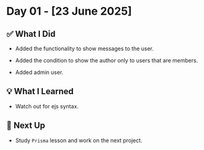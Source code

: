 # Day 01 - [23 June 2025]

## ✅ What I Did
- Added the functionality to show  messages to the user.

- Added the condition to  show the author only to users that are members.

- Added admin user.

## 💡 What I Learned
- Watch out for ejs syntax.

## 🔧 Next Up
- Study `Prisma` lesson and work on the next project.
